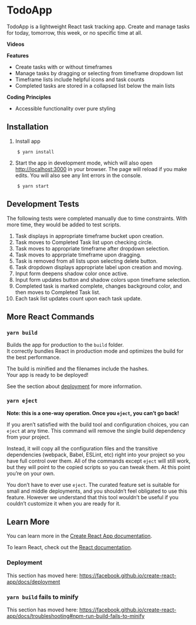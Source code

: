# TodoApp

TodoApp is a lightweight React task tracking app. Create and manage tasks for today, tomorrow, this week, or no specific time at all. 

**Videos**
<!-- - [Feature Demo](https://www.loom.com/share/c986006c3c99495594359a8cf2409640)
- [Decisions and Changes](https://www.loom.com/share/987e19b5b1cc434f94bb3f4bcbcc851b) -->


**Features**
- Create tasks with or without timeframes
- Manage tasks by dragging or selecting from timeframe dropdown list
- Timeframe lists include helpful icons and task counts
- Completed tasks are stored in a collapsed list below the main lists

**Coding Principles**
- Accessible functionality over pure styling

## Installation
1. Install app
```
    $ yarn install 
```
2. Start the app in development mode, which will also open [http://localhost:3000](http://localhost:3000) in your browser. The page will reload if you make edits. You will also see any lint errors in the console.
```
    $ yarn start 
```

## Development Tests
The following tests were completed manually due to time constraints. With more time, they would be added to test scripts.

1. Task displays in appropriate timeframe bucket upon creation.
2. Task moves to Completed Task list upon checking circle.
3. Task moves to appropriate timeframe after dropdown selection.
4. Task moves to apprpriate timeframe upon dragging.
4. Task is removed from all lists upon selecting delete button.
5. Task dropdown displays appropriate label upon creation and moving. 
6. Input form deepens shadow color once active.
7. Input form updates button and shadow colors upon timeframe selection.
8. Completed task is marked complete, changes background color, and then moves to Completed Task list.
9. Each task list updates count upon each task update.

## More React Commands

### `yarn build`

Builds the app for production to the `build` folder.<br />
It correctly bundles React in production mode and optimizes the build for the best performance.

The build is minified and the filenames include the hashes.<br />
Your app is ready to be deployed!

See the section about [deployment](https://facebook.github.io/create-react-app/docs/deployment) for more information.

### `yarn eject`

**Note: this is a one-way operation. Once you `eject`, you can’t go back!**

If you aren’t satisfied with the build tool and configuration choices, you can `eject` at any time. This command will remove the single build dependency from your project.

Instead, it will copy all the configuration files and the transitive dependencies (webpack, Babel, ESLint, etc) right into your project so you have full control over them. All of the commands except `eject` will still work, but they will point to the copied scripts so you can tweak them. At this point you’re on your own.

You don’t have to ever use `eject`. The curated feature set is suitable for small and middle deployments, and you shouldn’t feel obligated to use this feature. However we understand that this tool wouldn’t be useful if you couldn’t customize it when you are ready for it.

## Learn More

You can learn more in the [Create React App documentation](https://facebook.github.io/create-react-app/docs/getting-started).

To learn React, check out the [React documentation](https://reactjs.org/).

### Deployment

This section has moved here: https://facebook.github.io/create-react-app/docs/deployment

### `yarn build` fails to minify

This section has moved here: https://facebook.github.io/create-react-app/docs/troubleshooting#npm-run-build-fails-to-minify
